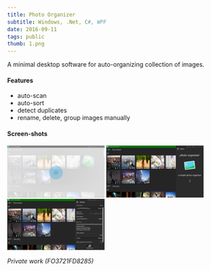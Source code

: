 ```yaml
---
title: Photo Organizer
subtitle: Windows, .Net, C#, WPF
date: 2016-09-11
tags: public
thumb: 1.png
---
```


A minimal desktop software for auto-organizing collection of images.

#### Features

- auto-scan
- auto-sort
- detect duplicates
- rename, delete, group images manually

#### Screen-shots

[<img src="0.png" width="225">](0.png)
[<img src="1.png" width="225">](1.png)
[<img src="2.png" width="225">](2.png)

*Private work (FO3721FD8285)*